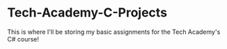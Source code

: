 # Tech-Academy-C-Projects
This is where I'll be storing my basic assignments for the Tech Academy's C# course!
